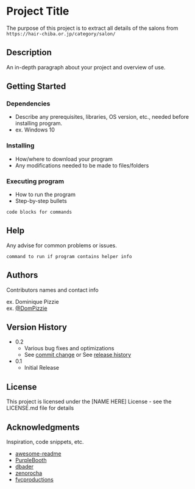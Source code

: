 # Project Title

The purpose of this project is to extract all details of the salons from `https://hair-chiba.or.jp/category/salon/`

## Description

An in-depth paragraph about your project and overview of use.

## Getting Started

### Dependencies

-   Describe any prerequisites, libraries, OS version, etc., needed before installing program.
-   ex. Windows 10

### Installing

-   How/where to download your program
-   Any modifications needed to be made to files/folders

### Executing program

-   How to run the program
-   Step-by-step bullets

```
code blocks for commands
```

## Help

Any advise for common problems or issues.

```
command to run if program contains helper info
```

## Authors

Contributors names and contact info

ex. Dominique Pizzie  
ex. [@DomPizzie](https://twitter.com/dompizzie)

## Version History

-   0.2
    -   Various bug fixes and optimizations
    -   See [commit change]() or See [release history]()
-   0.1
    -   Initial Release

## License

This project is licensed under the [NAME HERE] License - see the LICENSE.md file for details

## Acknowledgments

Inspiration, code snippets, etc.

-   [awesome-readme](https://github.com/matiassingers/awesome-readme)
-   [PurpleBooth](https://gist.github.com/PurpleBooth/109311bb0361f32d87a2)
-   [dbader](https://github.com/dbader/readme-template)
-   [zenorocha](https://gist.github.com/zenorocha/4526327)
-   [fvcproductions](https://gist.github.com/fvcproductions/1bfc2d4aecb01a834b46)

